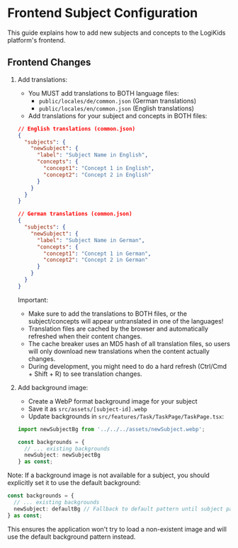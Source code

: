 # Frontend Subject Configuration

This guide explains how to add new subjects and concepts to the LogiKids platform's frontend.

## Frontend Changes

1. Add translations:
   - You MUST add translations to BOTH language files:
     - `public/locales/de/common.json` (German translations)
     - `public/locales/en/common.json` (English translations)
   - Add translations for your subject and concepts in BOTH files:
   ```json
   // English translations (common.json)
   {
     "subjects": {
       "newSubject": {
         "label": "Subject Name in English",
         "concepts": {
           "concept1": "Concept 1 in English",
           "concept2": "Concept 2 in English"
         }
       }
     }
   }

   // German translations (common.json)
   {
     "subjects": {
       "newSubject": {
         "label": "Subject Name in German",
         "concepts": {
           "concept1": "Concept 1 in German",
           "concept2": "Concept 2 in German"
         }
       }
     }
   }
   ```
   Important: 
   - Make sure to add the translations to BOTH files, or the subject/concepts will appear untranslated in one of the languages!
   - Translation files are cached by the browser and automatically refreshed when their content changes.
   - The cache breaker uses an MD5 hash of all translation files, so users will only download new translations when the content actually changes.
   - During development, you might need to do a hard refresh (Ctrl/Cmd + Shift + R) to see translation changes.

2. Add background image:
   - Create a WebP format background image for your subject
   - Save it as `src/assets/[subject-id].webp`
   - Update backgrounds in `src/features/Task/TaskPage/TaskPage.tsx`:
   ```typescript
   import newSubjectBg from '../../../assets/newSubject.webp';
   
   const backgrounds = {
     // ... existing backgrounds
     newSubject: newSubjectBg
   } as const;
   ```

Note: If a background image is not available for a subject, you should explicitly set it to use the default background:
```typescript
const backgrounds = {
  // ... existing backgrounds
  newSubject: defaultBg // Fallback to default pattern until subject pattern is available
} as const;
```
This ensures the application won't try to load a non-existent image and will use the default background pattern instead.
